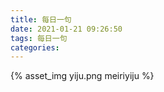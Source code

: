 ```yaml
---
title: 每日一句
date: 2021-01-21 09:26:50
tags: 每日一句
categories: 
---
```


{% asset_img yiju.png meiriyiju %}
